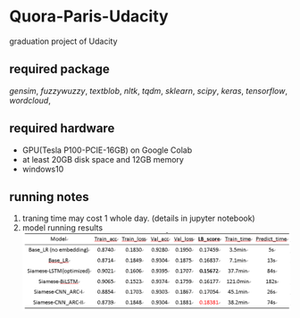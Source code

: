 # Quora-Paris-Udacity
graduation project of Udacity
## required package
*gensim*,
*fuzzywuzzy*,
*textblob*,
*nltk*,
*tqdm*,
*sklearn*,
*scipy*,
*keras*,
*tensorflow*,
*wordcloud*,
## required hardware
* GPU(Tesla P100-PCIE-16GB) on Google Colab
* at least 20GB disk space and 12GB memory
* windows10
## running notes
1. traning time may cost 1 whole day. (details in jupyter notebook)
2. model running results
![results](https://github.com/DonkWang/Quora-Paris-Udacity/blob/master/%E6%A8%A1%E5%9E%8B%E7%BB%93%E6%9E%9C.png)
